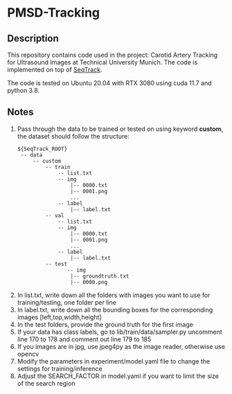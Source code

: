 # PMSD-Tracking

## Description
This repository contains code used in the project: Carotid Artery Tracking for Ultrasound Images at Technical University Munich. The code is implemented on top of [SeqTrack](https://github.com/microsoft/VideoX/tree/master/SeqTrack).

The code is tested on Ubuntu 20.04 with RTX 3080 using cuda 11.7 and python 3.8.

## Notes

1. Pass through the data to be trained or tested on using keyword **custom**, the dataset should follow the structure:
   ```
   ${SeqTrack_ROOT}
    -- data
        -- custom
            -- train
                -- list.txt
                -- img
                    |-- 0000.txt
                    |-- 0001.png
                    ...
                -- label
                    |-- label.txt
            -- val
                -- list.txt
                -- img
                    |-- 0000.txt
                    |-- 0001.png
                    ...
                -- label
                    |-- label.txt
            -- test
                   -- img
                    |-- groundtruth.txt
                    |-- 0000.png

   ```
2. In list.txt, write down all the folders with images you want to use for training/testing, one folder per line
3. In label.txt, write down all the bounding boxes for the corresponding images [left,top,width,height]
4. In the test folders, provide the ground truth for the first image
5. If your data has class labels, go to lib/train/data/sampler.py uncomment line 170 to 178 and comment out line 179 to 185
6. If you images are in jpg, use jpeg4py as the image reader, otherwise use opencv
7. Modify the parameters in experiment/model.yaml file to change the settings for training/inference
8. Adjust the SEARCH_FACTOR in model.yaml if you want to limit the size of the search region
